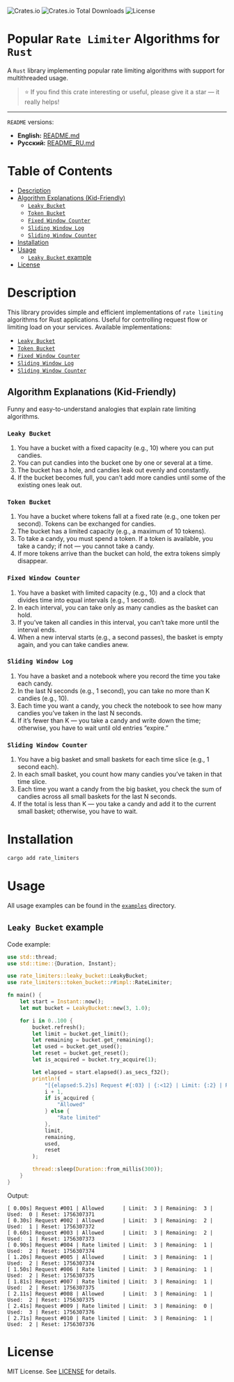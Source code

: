 ![Crates.io](https://img.shields.io/crates/v/rate-limiters)
![Crates.io Total Downloads](https://img.shields.io/crates/d/rate-limiters)
![License](https://img.shields.io/badge/license-MIT-blue)

# Popular `Rate Limiter` Algorithms for `Rust`

A `Rust` library implementing popular rate limiting algorithms with support for multithreaded usage.

> ⭐ If you find this crate interesting or useful, please give it a star — it really helps!

---

`README` versions:

- **English:** [README.md](README.md)
- **Русский:** [README_RU.md](README_RU.md)

# Table of Contents

- [Description](#description)
- [Algorithm Explanations (Kid-Friendly)](#algorithm-explanations-kid-friendly)
  - [`Leaky Bucket`](#leaky-bucket)
  - [`Token Bucket`](#token-bucket)
  - [`Fixed Window Counter`](#fixed-window-counter)
  - [`Sliding Window Log`](#sliding-window-log)
  - [`Sliding Window Counter`](#sliding-window-counter)
- [Installation](#installation)
- [Usage](#usage)
  - [`Leaky Bucket` example](#leaky-bucket-example)
- [License](#license)

# Description

This library provides simple and efficient implementations of `rate limiting` algorithms for Rust applications. Useful for controlling request flow or limiting load on your services. Available implementations:

- [`Leaky Bucket`](./src/leaky_bucket/impl.rs)
- [`Token Bucket`](./src/token_bucket/impl.rs)
- [`Fixed Window Counter`](./src/fixed_window_counter/impl.rs)
- [`Sliding Window Log`](./src/sliding_window_log/impl.rs)
- [`Sliding Window Counter`](./src/sliding_window_counter/impl.rs)

## Algorithm Explanations (Kid-Friendly)

Funny and easy-to-understand analogies that explain rate limiting algorithms.

### `Leaky Bucket`

1. You have a bucket with a fixed capacity (e.g., 10) where you can put candies.
2. You can put candies into the bucket one by one or several at a time.
3. The bucket has a hole, and candies leak out evenly and constantly.
4. If the bucket becomes full, you can’t add more candies until some of the existing ones leak out.

### `Token Bucket`

1. You have a bucket where tokens fall at a fixed rate (e.g., one token per second). Tokens can be exchanged for candies.
2. The bucket has a limited capacity (e.g., a maximum of 10 tokens).
3. To take a candy, you must spend a token. If a token is available, you take a candy; if not — you cannot take a candy.
4. If more tokens arrive than the bucket can hold, the extra tokens simply disappear.

### `Fixed Window Counter`

1. You have a basket with limited capacity (e.g., 10) and a clock that divides time into equal intervals (e.g., 1 second).
2. In each interval, you can take only as many candies as the basket can hold.
3. If you’ve taken all candies in this interval, you can’t take more until the interval ends.
4. When a new interval starts (e.g., a second passes), the basket is empty again, and you can take candies anew.

### `Sliding Window Log`

1. You have a basket and a notebook where you record the time you take each candy.
2. In the last N seconds (e.g., 1 second), you can take no more than K candies (e.g., 10).
3. Each time you want a candy, you check the notebook to see how many candies you’ve taken in the last N seconds.
4. If it’s fewer than K — you take a candy and write down the time; otherwise, you have to wait until old entries “expire.”

### `Sliding Window Counter`

1. You have a big basket and small baskets for each time slice (e.g., 1 second each).
2. In each small basket, you count how many candies you’ve taken in that time slice.
3. Each time you want a candy from the big basket, you check the sum of candies across all small baskets for the last N seconds.
4. If the total is less than K — you take a candy and add it to the current small basket; otherwise, you have to wait.

# Installation

```bash
cargo add rate_limiters
```

# Usage

All usage examples can be found in the [`examples`](./examples/) directory.

## `Leaky Bucket` example

Code example:

```rs
use std::thread;
use std::time::{Duration, Instant};

use rate_limiters::leaky_bucket::LeakyBucket;
use rate_limiters::token_bucket::r#impl::RateLimiter;

fn main() {
    let start = Instant::now();
    let mut bucket = LeakyBucket::new(3, 1.0);

    for i in 0..100 {
        bucket.refresh();
        let limit = bucket.get_limit();
        let remaining = bucket.get_remaining();
        let used = bucket.get_used();
        let reset = bucket.get_reset();
        let is_acquired = bucket.try_acquire(1);

        let elapsed = start.elapsed().as_secs_f32();
        println!(
            "[{elapsed:5.2}s] Request #{:03} | {:<12} | Limit: {:2} | Remaining: {:2} | Used: {:2} | Reset: {}",
            i + 1,
            if is_acquired {
                "Allowed"
            } else {
                "Rate limited"
            },
            limit,
            remaining,
            used,
            reset
        );

        thread::sleep(Duration::from_millis(300));
    }
}
```

Output:

```text
[ 0.00s] Request #001 | Allowed      | Limit:  3 | Remaining:  3 | Used:  0 | Reset: 1756307371
[ 0.30s] Request #002 | Allowed      | Limit:  3 | Remaining:  2 | Used:  1 | Reset: 1756307372
[ 0.60s] Request #003 | Allowed      | Limit:  3 | Remaining:  2 | Used:  1 | Reset: 1756307373
[ 0.90s] Request #004 | Rate limited | Limit:  3 | Remaining:  1 | Used:  2 | Reset: 1756307374
[ 1.20s] Request #005 | Allowed      | Limit:  3 | Remaining:  1 | Used:  2 | Reset: 1756307374
[ 1.50s] Request #006 | Rate limited | Limit:  3 | Remaining:  1 | Used:  2 | Reset: 1756307375
[ 1.81s] Request #007 | Rate limited | Limit:  3 | Remaining:  1 | Used:  2 | Reset: 1756307375
[ 2.11s] Request #008 | Allowed      | Limit:  3 | Remaining:  1 | Used:  2 | Reset: 1756307375
[ 2.41s] Request #009 | Rate limited | Limit:  3 | Remaining:  0 | Used:  3 | Reset: 1756307376
[ 2.71s] Request #010 | Rate limited | Limit:  3 | Remaining:  1 | Used:  2 | Reset: 1756307376
```

# License

MIT License. See [LICENSE](./LICENSE) for details.
